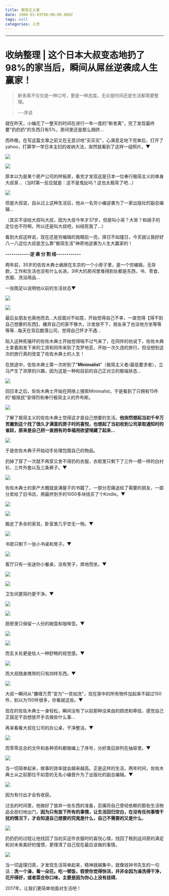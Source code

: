 ```yaml
---
title: 极简主义者
date: 1900-01-03T00:00:00.000Z
tags: null
categories: 入世
---
```


--------------------------------------------------------------------------------

# 收纳整理 | 这个日本大叔变态地扔了98%的家当后，瞬间从屌丝逆袭成人生赢家！

> 断舍离不仅仅是一种口号，更是一种态度。无论是时间还是生活都需要整理。

> ---序说

<!-- more -->

 就在昨天，小编花了一整天的时间在进行一年一度的"断舍离"，完了发现最终要"扔扔扔"的东西只有5%，房间里还是那么拥挤...

而昨晚，在写这篇文章之前又在无意识地"买买买"，心满意足地下完单后，打开了yahoo，打算学一学日本主妇的收纳大法，突然就看到了这样一组照片。▼

![](http://s9.rr.itc.cn/r/wapChange/20171_3_17/a6efe76429353982619.jpeg)

![](http://s9.rr.itc.cn/r/wapChange/20171_3_17/a4xmc56429374365619.jpeg)

原本以为是某个房产公司的样板房，看完才发现这是日本一位奉行极简主义的单身大叔家...（当时第一反应就是：这不是鬼扯吗？这也太极简了吧...）

![](http://s9.rr.itc.cn/r/wapChange/20171_3_17/a888346429391135619.jpeg)

但是大叔说，自从过上这种生活后，他从一名穷小编逆袭为了一家出版社的副总编辑...

（其实不该给大叔叫大叔，因为大叔今年才37岁，但是叫小哥？大哥？和胡子的定位也不符啊，所以还是叫大叔吧，纠结死我了...）

看到大叔这样说，现在还是穷编辑的我眼前一亮，择日不如撞日，今天就让我好好八一八这位大叔是怎么靠"极简生活"神奇地逆袭为人生大赢家的！

**------------逆 袭 分 割 线------------**

两年前，35岁的佐佐木典士蜗居在东京的一个小房子里，是一个穷编辑，无存款，工作和生活也没有什么长进，3坪大的房间里堆得到处都是东西，书、零食、衣服、洗浴用品...

一张图足以说明他以前的生活状态▼

![](http://s9.rr.itc.cn/r/wapChange/20171_3_17/a9uxli6429416302619.jpeg)

![](http://s9.rr.itc.cn/r/wapChange/20171_3_17/a1rjyh6429445496619.jpeg)

最后女朋友也离他而去...大叔面对不如意，开始觉得自己不幸，一直觉得【得不到自己想要的东西】，嫌弃自己的家不够大，沙发放不下，朋友来了也没地方坐等等等等...每天在背后数落公司，觉得自己怀才不遇...

陷入这种死循环的佐佐木典士开始觉得喘不过气来了，在同伴的劝说下，佐佐木典士拿着刚发下来的工资和同伴来到了克罗地亚，开始一次久违的旅行，但没想到这次的旅行真的改变了佐佐木典士的人生！

在旅途中，佐佐木典士第一次听到了"**Minimalist**"（极简主义者/最低要求者），立马产生了浓厚的兴趣，因为这是一种和目前的自己正对立的极端状态...

![](http://s9.rr.itc.cn/r/wapChange/20171_3_17/a48uaa6429462716619.png)

回日本之后，佐佐木典士开始在网络上搜索Minimalist，于是看到了只拥有15件的"极限民"安得烈和奉行极简主义的乔布斯。

![](http://s9.rr.itc.cn/r/wapChange/20171_3_17/a49fi46429480638619.jpeg)

了解了极简主义的佐佐木典士觉得这才是自己想要的生活。**他突然想起当初千辛万苦搬到这个找了很久才满意的房子时的喜悦，也想起了当初收到公司录取通知时的雀跃，原来是自己把一直拥有的幸福用欲望埋藏了起来...**

![](http://s9.rr.itc.cn/r/wapChange/20171_3_17/a75det6429496340619.jpeg)

于是佐佐木典子开始动手处理包围自己的物品。

扔掉了穿了一次就不再穿又舍不得扔的衣服，衣柜里只剩下了三件一模一样的白衬衫、三件外套以及三条裤子。▼

![](http://s9.rr.itc.cn/r/wapChange/20171_3_17/a1llat6429513642619.jpeg)

佐佐木典士的家产大概就是满屋子的书籍了，一部分忍痛送给了需要的朋友，一部分卖给了旧书店，用最终到手的1000多块钱买了个Kindle。▼

![](http://s9.rr.itc.cn/r/wapChange/20171_3_17/a7xcd66429532352619.jpeg)

![](http://s9.rr.itc.cn/r/wapChange/20171_3_17/a2bv126429551736619.jpeg)

搬走了多余的家具，卧室里几乎空无一物。▼

![](http://s9.rr.itc.cn/r/wapChange/20171_3_17/a4mcwc6429574871619.jpeg)

书房只剩下一张小书桌和凳子。▼

![](http://s9.rr.itc.cn/r/wapChange/20171_3_17/a7yn496429596809619.jpeg)

客厅只有一张迷你小餐桌，没有凳子，席地而坐。▼

![](http://s9.rr.itc.cn/r/wapChange/20171_3_17/a4xykg6429614334619.jpeg)

![](http://s9.rr.itc.cn/r/wapChange/20171_3_17/a6p7zy6429633538619.jpeg)

卫生间更简约更干净。▼

![](http://s9.rr.itc.cn/r/wapChange/20171_3_17/a7d1066429656024619.jpeg)

![](http://s9.rr.itc.cn/r/wapChange/20171_3_17/a8od9w6429674714619.jpeg)

厨房里只保留一人份的碗盘和咖啡壶。▼

![](http://s9.rr.itc.cn/r/wapChange/20171_3_17/a83nut6429693135619.jpeg)

![](http://s9.rr.itc.cn/r/wapChange/20171_3_17/a3ft016429709953619.jpeg)

而玄关处更是给人一种舒畅的视觉感。▼

![](http://s9.rr.itc.cn/r/wapChange/20171_3_17/a68cva6429728311619.jpeg)

而大叔随身携带的只有四样东西。▼

![](http://s9.rr.itc.cn/r/wapChange/20171_3_17/a83w266429745704619.jpeg)

大叔一瞬间从"腰缠万贯"变为"一贫如洗"，现在家中的所有物件加起来不超过150件，别以为150件很多，你看就这些。▼

现在的佐佐木典士一身轻松，瞬间没有了以前那种没来由的顾虑和牵挂，感觉自己正鼓足干劲想放开手去做些什么事...

再来看看大叔在公司的办公桌，干净整洁。▼

![](http://s9.rr.itc.cn/r/wapChange/20171_3_17/a8m3bv6429771651619.jpeg)

而零零总总的文件和各种资料都做编上了序号，分好类后排列在抽屉里。▼

![](http://s9.rr.itc.cn/r/wapChange/20171_3_17/a8ddcp6429789777619.jpeg)

当一切简单起来，做事的效率就会越来越高。正是这样的生活，两年时间，佐佐木典士从之前那位不如意的无名小编晋升为了出版社的副总编辑。▼

![](http://s9.rr.itc.cn/r/wapChange/20171_3_17/a76r9p6429807385619.jpeg)

因为有付出才会有收获。

过去的时间里，他做好了放弃一些东西的准备，忍痛将自己曾经依赖的那些生活物品全部扫地出门，**因为只有放下所有的事情，让生活回归空白，在没有任何事情干扰的情况下，才会知道自己想要的究竟是什么，自己不需要的又是什么**。

![](http://s9.rr.itc.cn/r/wapChange/20171_3_17/a4v8d36429827103619.jpeg)

扔扔扔的过程让他找回了当初买这件衣服时的喜悦心情，找回了租到这间房的满足和对未来美好的憧憬，更理清了自己现在最应该做的事情。

![](http://s9.rr.itc.cn/r/wapChange/20171_3_17/a79p9i6429847655619.jpeg)

当一切返璞归真，才发现生活简单起来，精神就越集中，就像钱钟书先生的一句话：**洗一个澡，看一朵花，吃一顿饭，假使你觉得快活，并非全因为澡洗得干净，花开得好，或者菜合你口味，主要是因为你心上没有挂碍**。

2017年，让我们更简单地面对生活吧！
